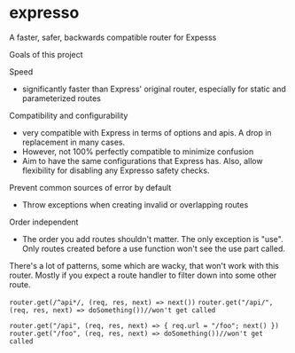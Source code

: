 # expresso

A faster, safer, backwards compatible router for Expesss


Goals of this project

Speed
- significantly faster than Express' original router, especially for static and parameterized routes

Compatibility and configurability
 - very compatible with Express in terms of options and apis. A drop in replacement in many cases.
 - However, not 100% perfectly compatible to minimize confusion
  - Aim to have the same configurations that Express has. Also, allow flexibility for disabling any Expresso safety checks.


Prevent common sources of error by default
 - Throw exceptions when creating invalid or overlapping routes

Order independent
 - The order you add routes shouldn't matter. The only exception is "use". Only routes created before a use function won't see the use part called.


There's a lot of patterns, some which are wacky, that won't work with this router. Mostly if you expect a route handler to filter down into some other route.

`router.get(/^api*/, (req, res, next) => next())`
`router.get("/api/", (req, res, next) => doSomething())//won't get called`

`router.get("/api", (req, res, next) => {
	req.url = "/foo";
	next()
})
`
`router.get("/foo", (req, res, next) => doSomething())//won't get called`
